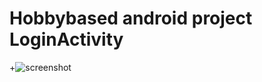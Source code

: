 # Hobbybased android project LoginActivity

+![screenshot](https://github.com/AndreFagereng/LoginActivity/app/src/main/res/screenshots/LoginScreen.png)
